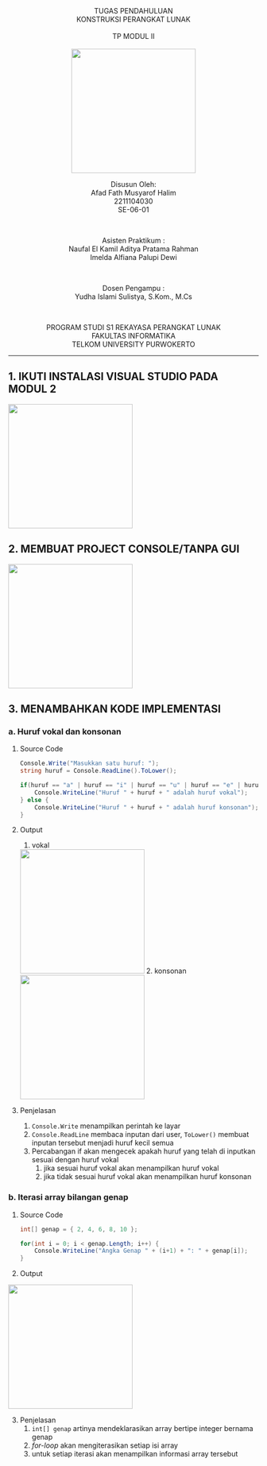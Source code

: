 <div align="center">
TUGAS PENDAHULUAN <br>
KONSTRUKSI PERANGKAT LUNAK <br>
<br>
TP MODUL II <br>
<!-- JUDUL -->
<br>

<img src="https://lac.telkomuniversity.ac.id/wp-content/uploads/2021/01/cropped-1200px-Telkom_University_Logo.svg-270x270.png" width="250px">

<br>

Disusun Oleh: <br>
Afad Fath Musyarof Halim <br>
2211104030 <br>
SE-06-01 <br>

<br>

Asisten Praktikum : <br>
Naufal El Kamil Aditya Pratama Rahman <br>
Imelda Alfiana Palupi Dewi <br>

<br>

Dosen Pengampu : <br>
Yudha Islami Sulistya, S.Kom., M.Cs <br>

<br>

PROGRAM STUDI S1 REKAYASA PERANGKAT LUNAK <br>
FAKULTAS INFORMATIKA <br> 
TELKOM UNIVERSITY PURWOKERTO <br>

</div>
<hr>

## 1. IKUTI INSTALASI VISUAL STUDIO PADA MODUL 2
<img src="" width="250px">

## 2. MEMBUAT PROJECT CONSOLE/TANPA GUI
<img src="" width="250px">

## 3. MENAMBAHKAN KODE IMPLEMENTASI
### a. Huruf vokal dan konsonan
1. Source Code
    ``` C#
    Console.Write("Masukkan satu huruf: ");
    string huruf = Console.ReadLine().ToLower();

    if(huruf == "a" | huruf == "i" | huruf == "u" | huruf == "e" | huruf == "o") {
        Console.WriteLine("Huruf " + huruf + " adalah huruf vokal");
    } else {
        Console.WriteLine("Huruf " + huruf + " adalah huruf konsonan");
    }
    ```
2. Output
   1. vokal
    <img src="" width="250px">
   2. konsonan
    <img src="" width="250px">

3. Penjelasan
   1. `Console.Write` menampilkan perintah ke layar 
   2. `Console.ReadLine` membaca inputan dari user, `ToLower()` membuat inputan tersebut menjadi huruf kecil semua
   3. Percabangan if akan mengecek apakah huruf yang telah di inputkan sesuai dengan huruf vokal
      1. jika sesuai huruf vokal akan menampilkan huruf vokal
      2. jika tidak sesuai huruf vokal akan menampilkan huruf konsonan

### b. Iterasi array bilangan genap
1. Source Code
    ``` C#
    int[] genap = { 2, 4, 6, 8, 10 };

    for(int i = 0; i < genap.Length; i++) {
        Console.WriteLine("Angka Genap " + (i+1) + ": " + genap[i]);
    }
    ```
2. Output
<img src="" width="250px">

3. Penjelasan
   1. `int[] genap` artinya mendeklarasikan array bertipe integer bernama genap
   2. <i>for-loop</i> akan mengiterasikan setiap isi array
   3. untuk setiap iterasi akan menampilkan informasi array tersebut
